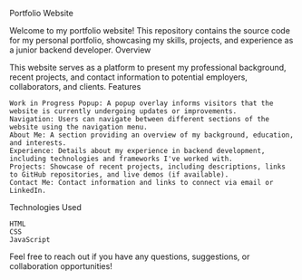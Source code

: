 Portfolio Website

Welcome to my portfolio website! This repository contains the source code for my personal portfolio, showcasing my skills, projects, and experience as a junior backend developer.
Overview

This website serves as a platform to present my professional background, recent projects, and contact information to potential employers, collaborators, and clients.
Features

    Work in Progress Popup: A popup overlay informs visitors that the website is currently undergoing updates or improvements.
    Navigation: Users can navigate between different sections of the website using the navigation menu.
    About Me: A section providing an overview of my background, education, and interests.
    Experience: Details about my experience in backend development, including technologies and frameworks I've worked with.
    Projects: Showcase of recent projects, including descriptions, links to GitHub repositories, and live demos (if available).
    Contact Me: Contact information and links to connect via email or LinkedIn.

Technologies Used

    HTML
    CSS
    JavaScript

Feel free to reach out if you have any questions, suggestions, or collaboration opportunities!

